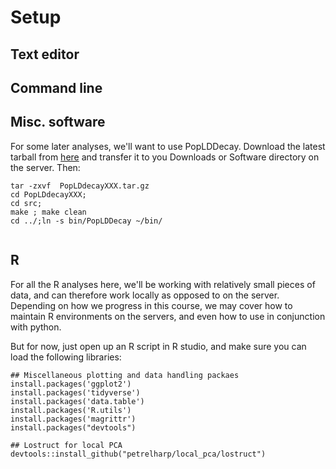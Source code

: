 # Setup

## Text editor

## Command line

## Misc. software 

For some later analyses, we'll want to use PopLDDecay. Download the latest tarball from [here](https://github.com/BGI-shenzhen/PopLDdecay?tab=readme-ov-file) and transfer it to you Downloads or Software directory on the server. Then:

```
tar -zxvf  PopLDdecayXXX.tar.gz
cd PopLDdecayXXX;
cd src;
make ; make clean
cd ../;ln -s bin/PopLDDecay ~/bin/
```

```

```

## R
For all the R analyses here, we'll be working with relatively small pieces of data, and can therefore work locally as opposed to on the server. Depending on how we progress in this course, we may cover how to maintain R environments on the servers, and even how to use in conjunction with python.

But for now, just open up an R script in R studio, and make sure you can load the following libraries:

```
## Miscellaneous plotting and data handling packaes
install.packages('ggplot2')
install.packages('tidyverse')
install.packages('data.table')
install.packages('R.utils')
install.packages('magrittr')
install.packages("devtools")

## Lostruct for local PCA
devtools::install_github("petrelharp/local_pca/lostruct")
```

